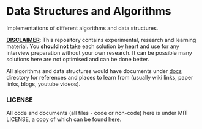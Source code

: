 # Data Structures and Algorithms


Implementations of different algorithms and data structures.

**<u>DISCLAIMER</u>**: This repository contains experimental, research and learning material.
You **should not** take each solution by heart and use for any interview preparation without
your own research. It can be possible many solutions here are not optimised and can be done better.


All algorithms and data structures would have documents under [docs](/docs) directory for references
and places to learn from (usually wiki links, paper links, blogs, youtube videos).

### LICENSE

All code and documents (all files - code or non-code) here is under MIT LICENSE, a copy
of which can be found [here](LICENSE).